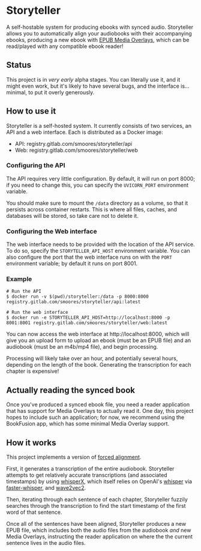 # Storyteller

A self-hostable system for producing ebooks with synced audio. Storyteller
allows you to automatically align your audiobooks with their accompanying
ebooks, producing a new ebook with
[EPUB Media Overlays](https://www.w3.org/TR/epub-33/#sec-media-overlays), which
can be read/played with any compatible ebook reader!

## Status

This project is in _very early_ alpha stages. You can literally use it, and it
might even work, but it's likely to have several bugs, and the interface is...
minimal, to put it overly generously.

## How to use it

Storyteller is a self-hosted system. It currently consists of two services, an
API and a web interface. Each is distributed as a Docker image:

- API: registry.gitlab.com/smoores/storyteller/api
- Web: registry.gitlab.com/smoores/storyteller/web

### Configuring the API

The API requires very little configuration. By default, it will run on port
8000; if you need to change this, you can specify the `UVICORN_PORT` environment
variable.

You should make sure to mount the `/data` directory as a volume, so that it
persists across container restarts. This is where all files, caches, and
databases will be stored, so take care not to delete it.

### Configuring the Web interface

The web interface needs to be provided with the location of the API service. To
do so, specify the `STORYTELLER_API_HOST` environment variable. You can also
configure the port that the web interface runs on with the `PORT` environment
variable; by default it runs on port 8001.

### Example

```console
# Run the API
$ docker run -v $(pwd)/storyteller:/data -p 8000:8000 registry.gitlab.com/smoores/storyteller/api:latest

# Run the web interface
$ docker run -e STORYTELLER_API_HOST=http://localhost:8000 -p 8001:8001 registry.gitlab.com/smoores/storyteller/web:latest
```

You can now access the web interface at http://localhost:8000, which will give
you an upload form to upload an ebook (must be an EPUB file) and an audiobook
(must be an m4b/mp4 file), and begin processing.

Processing will likely take over an hour, and potentially several hours,
depending on the length of the book. Generating the transcription for each
chapter is expensive!

## Actually reading the synced book

Once you've produced a synced ebook file, you need a reader application that has
support for Media Overlays to actually read it. One day, this project hopes to
include such an application; for now, we recommend using the BookFusion app,
which has some minimal Media Overlay support.

## How it works

This project implements a version of
[forced alignment](https://linguistics.berkeley.edu/plab/guestwiki/index.php?title=Forced_alignment).

First, it generates a transcription of the entire audiobook. Storyteller
attempts to get relatively accurate transcriptions (and associated timestamps)
by using [whisperX](https://github.com/m-bain/whisperX), which itself relies on
OpenAI's [whisper](https://github.com/openai/whisper) via
[faster-whisper](https://github.com/guillaumekln/faster-whisper), and
[wave2vec2](https://huggingface.co/docs/transformers/model_doc/wav2vec2).

Then, iterating through each sentence of each chapter, Storyteller fuzzily
searches through the transcription to find the start timestamp of the first word
of that sentence.

Once all of the sentences have been aligned, Storyteller produces a new EPUB
file, which includes both the audio files from the audiobook _and_ new Media
Overlays, instructing the reader application on where the the current sentence
lives in the audio files.
